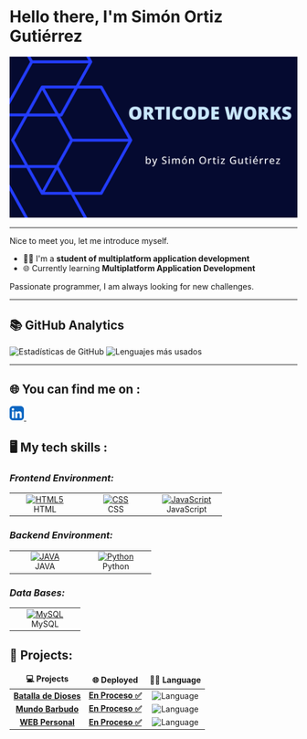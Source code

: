 # Hello there, I'm Simón Ortiz Gutiérrez

<img src="Cabecera.PNG"/>

<hr>

Nice to meet you, let me introduce myself.
  <ul>
    <li>👨‍💻 I'm a <b>student of multiplatform application development</b></li>
    <li>🌐 Currently learning <b>Multiplatform Application Development</b></li>
  </ul>
Passionate programmer, I am always looking for new challenges.
</p>

---
 
## 📚 GitHub Analytics
 
![Estadísticas de GitHub](https://github-readme-stats.vercel.app/api?username=OrtiCodeWorks_icons=true&theme=tokyonight)
![Lenguajes más usados](https://github-readme-stats.vercel.app/api/top-langs/?username=OrtiCodeWorks=compact&theme=tokyonight)
 
---

## 🌐 You can find me on :
<p align="start">
  <a href="www.linkedin.com/in/simonortizgutierrez" target="_blank">
    <img alt="SiwonDev LinkedIn profile" src="https://github.com/tandpfun/skill-icons/blob/main/icons/LinkedIn.svg" width="5%">
  </a>
  &nbsp;&nbsp;&nbsp;&nbsp; 
</p>



## 🖥️ My tech skills :

<p align="right">
  <h3><i>Frontend Environment:</i></h3>
  <table>
  <tr border: none;>
    <td align="center" width="110">
      <a href="#%EF%B8%8F-my-tech-stacks-">
        <img src="https://raw.githubusercontent.com/marwin1991/profile-technology-icons/refs/heads/main/icons/html.png" width="48" height="48" alt="HTML5" />
      </a>
      <br>HTML
    </td>	  
    <td align="center" width="110">
      <a href="#%EF%B8%8F-my-tech-stacks-">
        <img src="https://raw.githubusercontent.com/marwin1991/profile-technology-icons/refs/heads/main/icons/css.png" width="48" height="48" alt="CSS" />
      </a>
      <br>CSS
    </td>
    <td align="center" width="110">
      <a href="#%EF%B8%8F-my-tech-stacks-">
        <img src="https://raw.githubusercontent.com/marwin1991/profile-technology-icons/refs/heads/main/icons/javascript.png" width="48" height="48" alt="JavaScript" />
      </a>
      <br>JavaScript
    </td>
  </tr>
</table>
<p>
  <h3><i>Backend Environment:</i></h3>
  <table>
  <tr border: none;>
    <td align="center" width="110">
      <a href="#%EF%B8%8F-my-tech-stacks-">
        <img src="https://raw.githubusercontent.com/marwin1991/profile-technology-icons/refs/heads/main/icons/java.png" width="48" height="48" alt="JAVA" />
      </a>
      <br>JAVA
    </td>
    <td align="center" width="110">
      <a href="#%EF%B8%8F-my-tech-stacks-">
        <img src="https://raw.githubusercontent.com/marwin1991/profile-technology-icons/refs/heads/main/icons/python.png" width="48" height="48" alt="Python" />
      </a>
      <br>Python
    </td>
  </tr>
</table>
</p>
<p>
  <h3><i>Data Bases:</i></h3>
  <table>
  <tr border: none;>
    <td align="center" width="110">
      <a href="#%EF%B8%8F-my-tech-stacks-">
        <img src="https://raw.githubusercontent.com/marwin1991/profile-technology-icons/refs/heads/main/icons/mysql.png" width="48" height="48" alt="MySQL" />
      </a>
      <br>MySQL
    </td>
  </tr>
</table>
</p>


## 🚧 Projects:

  <table>
    <thead align="center">
      <tr border: none;>
        <td><b>💻 Projects</b></td>
        <td><b>🌐 Deployed</b></td>
        <td><b>👨‍💻 Language</b></td>
      </tr>
    </thead>
  <tbody>

  <tr align="center">
    <td>
      <a href="https://github.com/SiwonDev/BatallaDeDioses" target="_blank"><b>Batalla de Dioses</b></a>
    </td>
    <td>
      <a href="https://github.com/SiwonDev/BatallaDeDioses" target="_blank"><b>En Proceso ✅</b></a>
    </td>
    <td><img alt="Language" src="https://skillicons.dev/icons?i=java" /></td>
  </tr>

  <tr align="center">
    <td>
      <a href="https://github.com/SiwonDev/MundoBarbudo" target="_blank"><b>Mundo Barbudo</b></a>
    </td>
    <td>
      <a href="https://github.com/SiwonDev/MundoBarbudo" target="_blank"><b>En Proceso ✅</b></a>
    </td>
    <td><img alt="Language" src="https://skillicons.dev/icons?i=js,html,css" /></td>
  </tr>

  <tr align="center">
    <td>
      <a href="https://github.com/SiwonDev/WEB-Personal" target="_blank"><b>WEB Personal</b></a>
    </td>
    <td>
      <a href="https://github.com/SiwonDev/WEB-Personal" target="_blank"><b>En Proceso ✅</b></a>
    </td>
    <td><img alt="Language" src="https://skillicons.dev/icons?i=js,html,css" /></td>
  </tr>

 </tbody>

</table>



